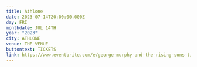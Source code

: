 ```yaml
---
title: Athlone
date: 2023-07-14T20:00:00.000Z
day: FRI
monthdate: JUL 14TH
year: "2023"
city: ATHLONE
venue: THE VENUE
buttontext: TICKETS
link: https://www.eventbrite.com/e/george-murphy-and-the-rising-sons-tickets-523989947037
---
```

